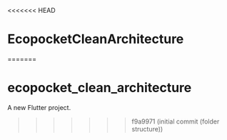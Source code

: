 <<<<<<< HEAD
# EcopocketCleanArchitecture
=======
# ecopocket_clean_architecture

A new Flutter project.
>>>>>>> f9a9971 (initial commit (folder structure))
